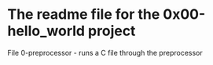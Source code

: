 # The readme file for the 0x00-hello_world project
File 0-preprocessor - runs a C file through the preprocessor

